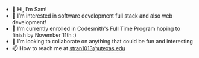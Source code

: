 - 👋 Hi, I’m Sam!
- 👀 I’m interested in software development full stack and also web development!
- 🌱 I’m currently enrolled in Codesmith's Full Time Program hoping to finish by November 11th :)
- 💞️ I’m looking to collaborate on anything that could be fun and interesting
- 📫 How to reach me at stran1013@utexas.edu

<!---
LeumasTr/LeumasTr is a ✨ special ✨ repository because its `README.md` (this file) appears on your GitHub profile.
You can click the Preview link to take a look at your changes.
--->
